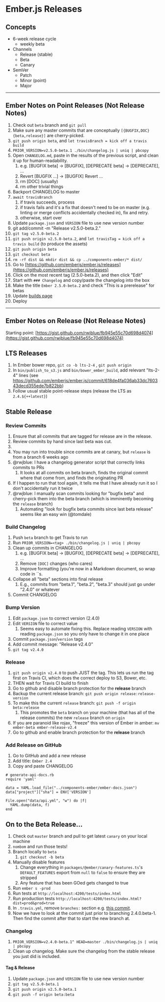 # Ember.js Releases

## Concepts

* 6-week release cycle
  * weekly beta
* Channels
  * Release (stable)
  * Beta
  * Canary
* SemVer
  * Patch
  * Minor (point)
  * Major

---

## Ember Notes on Point Releases (Not Release Notes)

1. Check out `beta` branch and `git pull`
1. Make sure any master commits that are conceptually `[{BUGFIX,DOC} {beta,release}]` are cherry-picked.
1. `git push origin beta`, and `let travisBranch = kick off a travis build`
1. `PRIOR_VERSION=v2.5.0-beta.1 ./bin/changelog.js | uniq | pbcopy`
1. Open `CHANGELOG.md`, paste in the results of the previous script, and clean it up for human-readability.
    1. e.g. [BUGFIX beta] -> [BUGFIX], [DEPRECATE beta] -> [DEPRECATE], ...
    1. Revert [BUGFIX ...] -> [BUGFIX] Revert ...
    1. rm [DOC] (usually)
    1. rm other trivial things
1. Backport CHANGELOG to master
1. `await travisBranch`
    1. if travis succeeds, process
    1. if travis fails and it's a fix that doesn't need to be on master (e.g. linting or merge conflicts accidentally checked in), fix and retry.
    1. otherwise, start over
1. Update `package.json` and `VERSION` file to use new version number
1. git add/commit -m "Release v2.5.0-beta.2."
1. `git tag v2.5.0-beta.2`
1. `git push origin v2.5.0-beta.2`, and `let travisTag = kick off a travis build` (to produce the assets)
1. `git push origin beta`
1. `git checkout beta`
1. `rm -rf dist && mkdir dist && cp ../components-ember/* dist/`
1. Go to [https://github.com/emberjs/ember.js/releases](https://github.com/emberjs/ember.js/releases)
1. Click on the most recent tag (2.5.0-beta.2), and then click "Edit"
1. Start with `### Changelog` and copy/paste the changelog into the box
1. Make the title `Ember 2.5.0-beta.2` and check "This is a prerelease" for betas
1. Update [builds page](https://github.com/ember-learn/builds/tree/master/app/fixtures/ember)
1. Deploy

---

## Ember Notes on Release (Not Release Notes)

Starting point: [https://gist.github.com/rwjblue/fb945e55c70d698d4074](https://gist.github.com/rwjblue/fb945e55c70d698d4074)

## LTS Releases

1. In Ember bower repo, `git co -b lts-2-4` , `git push origin`
1. In `bin/publish_to_s3.js` and `bin/bower_ember_build`, add relevant "lts-2-4" lines (see https://github.com/emberjs/ember.js/commit/618de4fa036ab33dc760343decd355ede7b822bb)
1. Follow usual stable point-release steps (release the LTS as `2.4.${++latest}`)

## Stable Release

### Review Commits

1. Ensure that all commits that are tagged for release are in the release.
1. Review commits by hand since last beta was cut.
1. <reminder for rwjblue to fill this in with his git cp script>
1. You may run into trouble since commits are at canary, but `release` is from a branch 6 weeks ago
1. @rwjblue: I have a changelog generator script that correctly links commits to PRs
    1. It looks at all commits on beta branch, finds the original commit where that come from, and finds the originating PR
1. If I happen to run that tool again, it tells me that I have already run it so I don't accidentally run it twice
1. @rwjblue: I manually scan commits looking for "bugfix beta" and cherry-pick them into the beta branch (which is imminently becoming the `release` branch)
    1. Automating "look for bugfix beta commits since last beta release" seems like an easy win (@tomdale)

### Build Changelog

1. Push `beta` branch to get Travis to run
1. Run `PRIOR_VERSION=<tag> ./bin/changelog.js | uniq | pbcopy`
1. Clean up commits in CHANGELOG
    1. e.g. [BUGFIX beta] -> [BUGFIX], [DEPRECATE beta] -> [DEPRECATE], ...
    1. Remove `[DOC]` changes (who cares)
    1. Improve formatting (you're now in a Markdown document, so wrap code in ``s.
1. Collapse all "beta" sections into final release
    1. E.g., commits from "beta.1", "beta.2", "beta.3" should just go under "2.4.0" or whatever
1. Commit CHANGELOG

### Bump Version

1. Edit `package.json` to correct version (2.4.0)
1. Edit `VERSION` file to correct value
    1. Seems easy to automate fixing this. Replace reading `VERSION` with reading `package.json` so you only have to change it in one place
1. Commit `package.json`/`version` tags
1. Add commit message: "Release v2.4.0"
1. `git tag v2.4.0`

### Release

1. `git push origin v2.4.0` to push JUST the tag. This lets us run the tag first on Travis CI, which does the correct deploy to S3, Bower, etc.
1. THEN wait for Travis CI build to finish
1. Go to github and disable branch protection for the **release** branch
1. Backup the current release branch: `git push origin release:release-version`
1. To make this the current `release` branch: `git push -f origin beta:release`
    1. This promotes the `beta` branch on your machine (that has all of the release commits) the new `release` branch on `origin`
1. If you are paranoid like rojax, "freeze" this version of Ember in amber: `mv ember-beta ember-release-v2.4`
1. Go to github and enable branch protection for the **release** branch

### Add Release on GitHub

1. Go to GitHub and add a new release
1. Add title: `Ember 2.4`
1. Copy and paste CHANGELOG

```
# generate-api-docs.rb
require 'yaml'

data = YAML.load_file("../components-ember/ember-docs.json")
data["project"]["sha"] = ENV['VERSION']

File.open("data/api.yml", "w") do |f|
  YAML.dump(data, f)
end
```

## On to the Beta Release…

1. Check out `master` branch and pull to get latest `canary` on your local machine
1. `nombom` and run those tests!
1. Branch locally to `beta`
    1. `git checkout -b beta`
1. Manually disable features
    1. Change everything in `packages/@ember/canary-features.ts`'s `DEFAULT_FEATURES` export from `null` to `false` to ensure they are stripped
    1. Any feature that has been GOed gets changed to true
1. Run `ember s -prod`
1. Run tests at `http://localhost:4200/tests/index.html`
2. Run production tests `http://localhost:4200/tests/index.html?dist=prod&prod=true`
3. In `.travis.yml`, remove `branches:` section e.g. [this commit](https://github.com/emberjs/ember.js/commit/e38ec5d910721a9e02a819b4105a4875723f4b1b).
4. Now we have to look at the commit just prior to branching 2.4.0.beta-1. Then find the commit after that to start the new branch at.

### Changelog

1. `PRIOR_VERSION=v2.4.0-beta.1^ HEAD=master ./bin/changelog.js | uniq | pbcopy`
1. Clean up changelog. Make sure the changelog from the stable release you just did is included.

#### Tag & Release

1. Update `package.json` and `VERSION` file to use new version number
1. `git tag v2.5.0-beta.1`
1. `git push origin v2.5.0-beta.1`
1. `git push -f origin beta:beta`
